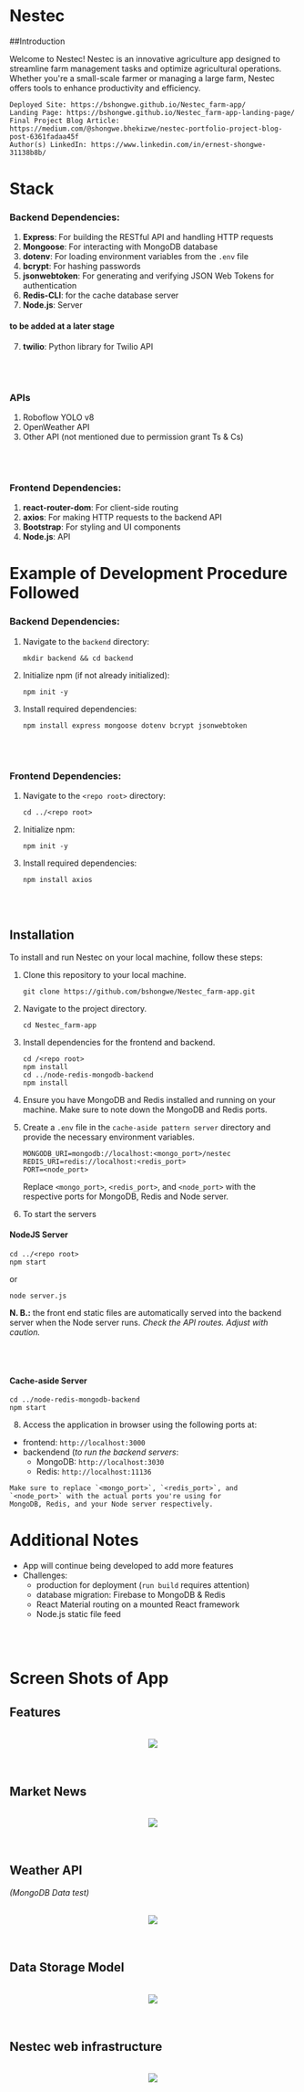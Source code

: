 # Nestec
##Introduction

Welcome to Nestec! Nestec is an innovative agriculture app designed to streamline farm management tasks and optimize agricultural operations. Whether you're a small-scale farmer or managing a large farm, Nestec offers tools to enhance productivity and efficiency.

    Deployed Site: https://bshongwe.github.io/Nestec_farm-app/
    Landing Page: https://bshongwe.github.io/Nestec_farm-app-landing-page/
    Final Project Blog Article: https://medium.com/@shongwe.bhekizwe/nestec-portfolio-project-blog-post-6361fadaa45f
    Author(s) LinkedIn: https://www.linkedin.com/in/ernest-shongwe-31138b8b/

# Stack
### Backend Dependencies:
1. **Express**: For building the RESTful API and handling
HTTP requests
2. **Mongoose**: For interacting with MongoDB database
3. **dotenv**: For loading environment variables from the
`.env` file
4. **bcrypt**: For hashing passwords
5. **jsonwebtoken**: For generating and verifying JSON Web
Tokens for authentication
6. **Redis-CLI**: for the cache database server
7. **Node.js**: Server

#### to be added at a later stage
7. **twilio**: Python library for Twilio API

<br></br>
### APIs
1. Roboflow YOLO v8
2. OpenWeather API
3. Other API (not mentioned due to permission grant Ts &
Cs)

<br></br>
### Frontend Dependencies:
1. **react-router-dom**: For client-side routing
2. **axios**: For making HTTP requests to the backend API
4. **Bootstrap**: For styling and UI components
6. **Node.js**: API

# Example of Development Procedure Followed
### Backend Dependencies:
1. Navigate to the `backend` directory:
   ```
   mkdir backend && cd backend
   ```

2. Initialize npm (if not already initialized):
   ```
   npm init -y
   ```

3. Install required dependencies:
   ```
   npm install express mongoose dotenv bcrypt jsonwebtoken
   ```

<br></br>
### Frontend Dependencies:
1. Navigate to the `<repo root>` directory:
   ```
   cd ../<repo root>
   ```

3. Initialize npm:
   ```
   npm init -y
   ```

4. Install required dependencies:
   ```
   npm install axios
   ```

<br></br>

## Installation

To install and run Nestec on your local machine, follow
these steps:

1. Clone this repository to your local machine.
   ```
   git clone https://github.com/bshongwe/Nestec_farm-app.git
   ```

2. Navigate to the project directory.
   ```
   cd Nestec_farm-app
   ```

3. Install dependencies for the frontend and backend.
   ```
   cd /<repo root>
   npm install
   cd ../node-redis-mongodb-backend
   npm install
   ```

4. Ensure you have MongoDB and Redis installed and running
on your machine. Make sure to note down the MongoDB and
Redis ports.

5. Create a `.env` file in the `cache-aside pattern server`
directory and provide the necessary environment variables.
   ```
   MONGODB_URI=mongodb://localhost:<mongo_port>/nestec
   REDIS_URI=redis://localhost:<redis_port>
   PORT=<node_port>
   ```

   Replace `<mongo_port>`, `<redis_port>`, and
   `<node_port>` with the respective ports for MongoDB,
   Redis and Node server.

6. To start the servers

#### NodeJS Server
   ```
   cd ../<repo root>
   npm start
   ```
   or
   ```
   node server.js
   ```
   <strong>N. B.:</strong> the front end static files are
   automatically served into the backend server when the
   Node server runs. <i>Check the API routes. Adjust with
   caution.</i>

<br></br>
#### Cache-aside Server
   ```
   cd ../node-redis-mongodb-backend
   npm start
   ```

8. Access the application in browser using the following
ports at:<br>
-   frontend: `http://localhost:3000`
-   backendend (<i>to run the backend servers</i>:
    -   MongoDB: `http://localhost:3030`
    -   Redis: `http://localhost:11136`

```
Make sure to replace `<mongo_port>`, `<redis_port>`, and
`<node_port>` with the actual ports you're using for
MongoDB, Redis, and your Node server respectively.
```

# Additional Notes
-   App will continue being developed to add more features
-   Challenges:
    -   production for deployment (`run build` requires
    attention)
    -   database migration: Firebase to MongoDB & Redis
    -   React Material routing on a mounted React framework
    -   Node.js static file feed

<br></br>

# Screen Shots of App
## Features
<div align="center">
  <br />
    <a href="https://youtu.be/3jwDbdasbdM?si=MPgDvs8U4NqRw5vs" target="_blank">
      <img src="public/img/Nestec-2.PNG">
    </a>
  <br />
</div>
<br></br>

## Market News
<div align="center">
  <br />
    <a href="https://youtu.be/3jwDbdasbdM?si=MPgDvs8U4NqRw5vs" target="_blank">
      <img src="public/img/Nestec-3.PNG">
    </a>
  <br />
</div>
<br></br>

## Weather API
<i>(MongoDB Data test)</i>
<div align="center">
  <br />
    <a href="https://youtu.be/3jwDbdasbdM?si=MPgDvs8U4NqRw5vs" target="_blank">
      <img src="public/img/Nestec-testing-weather-API-on-Mongo.PNG">
    </a>
  <br />
</div>
<br></br>

## Data Storage Model
<div align="center">
  <br />
    <a href="https://youtu.be/3jwDbdasbdM?si=MPgDvs8U4NqRw5vs" target="_blank">
      <img src="public/img/Nestec web infrastructure data modelling_2.PNG">
    </a>
  <br />
</div>
<br></br>

## Nestec web infrastructure
<div align="center">
  <br />
    <a href="https://youtu.be/3jwDbdasbdM?si=MPgDvs8U4NqRw5vs" target="_blank">
      <img src="public/img/Nestec web infrastructure_FINAL-node-js-redis-mongo.PNG">
    </a>
  <br />
</div>